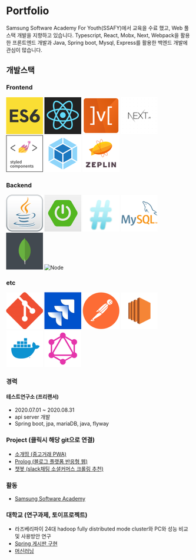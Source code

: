 # Portfolio
Samsung Software Academy For Youth(SSAFY)에서 교육을 수료 했고, Web 풀스택 개발을 지향하고 있습니다.
Typescript, React, Mobx, Next, Webpack을 활용한 프론트엔드 개발과 Java, Spring boot, Mysql, Express를 활용한 백엔드 개발에 관심이 많습니다.

## 개발스택
### Frontend
<!--
![ES6](./src/assets/img/ES6.jpg)
![React](./src/assets/img/react.png)
![Mobx](./src/assets/img/mobx.png)
![Next](./src/assets/img/nextjs.png)
![Styled-component](./src/assets/img/styled-components.png)
![Typescript](./src/assets/img/typeScript.jpg)
![webpack](./src/assets/img/webpack.png) 
-->

<div>
<img src="./src/assets/img/ES6.jpg" width="100px" title="ES6">
<img src="./src/assets/img/react.png" width="100px" title="React">
<img src="./src/assets/img/mobx.png" width="100px" title="Mobx">
<img src="./src/assets/img/nextjs.png" width="100px"  title="Next.js">
<img src="./src/assets/img/styled-components.png" width="100px" title="Styled-componentes">
<img src="./src/assets/img/webpack.png" width="100px" title="Webpack">
<img src="./src/assets/img/zeplin.png" width="100px" title="Zeplin">
</div>

### Backend
<!-- 
![java](./src/assets/img/java.png)
![Springboot](./src/assets/img/springboot.png)
![](./src/assets/img/Expressjs.png)
![](./src/assets/img/mysql.png)
  ![](./src/assets/img/mongodb.png)
-->
<div> 
<img src="./src/assets/img/java.png" width="100px"  title="Java">
<img src="./src/assets/img/springboot.png" width="100px" title="Spring boot">
<img src="./src/assets/img/Expressjs.png" width="100px" title="Express">
<img src="./src/assets/img/mysql.png" width="100px" title="Mysql">
<img src="./src/assets/img/mongodb.png" width="100px" title="MongoDB">
<img src="https://t1.daumcdn.net/cfile/tistory/211B43475865B4201E" width="100px" title="Node">
</div>

### etc
<div> 
<img src="./src/assets/img/git.png" width="100px" title="Git">
<img src="./src/assets/img/jira.jpg" width="100px" title="Jira">
<img src="./src/assets/img/postman.png" width="100px" title="Postman">
<img src="./src/assets/img/amazon-ec2.png" width="100px" title="Ec2">
<img src="./src/assets/img/docker.png" width="100px" title="Docker">
<img src="./src/assets/img/graphql.png" width="100px" title="GraphQL">
</div>
<!-- 
![](./src/assets/img/git.png)
![](./src/assets/img/jira.jpg)
![](./src/assets/img/postman.png)
![](./src/assets/img/amazon-ec2.png)
![](./src/assets/img/docker.png)
![](./src/assets/img/graphql.png)
-->

### 경력
#### 테스트연구소 (프리랜서)
* 2020.07.01 ~ 2020.08.31
* api server 개발 
* Spring boot, jpa, mariaDB, java, flyway

### Project (클릭시 해당 git으로 연결)
* [소개띵 (중고거래 PWA)](https://github.com/RyuIL/sogaething-master)
* [Prolog (블로그 플랫폼 반응형 웹)](https://github.com/RyuIL/prolog-master)
* [챗봇 (slack채팅 소셜커머스 크롤링 추천)](https://github.com/RyuIL/saffy2-bootcamp)

### 활동
* [Samsung Software Academy](https://www.ssafy.com/ksp/jsp/swp/swpMain.jsp)

### 대학교 (연구과제, 토이프로젝트)
* 라즈베리파이 24대 hadoop fully distributed mode cluster와 PC와 성능 비교 및 사용방안 연구
* [Spring 게시판 구현](https://github.com/RyuIL/spring_board)
* [머신러닝](https://github.com/RyuIL/machine_learning)


